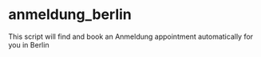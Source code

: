 # anmeldung_berlin
This script will find and book an Anmeldung appointment automatically for you in Berlin
